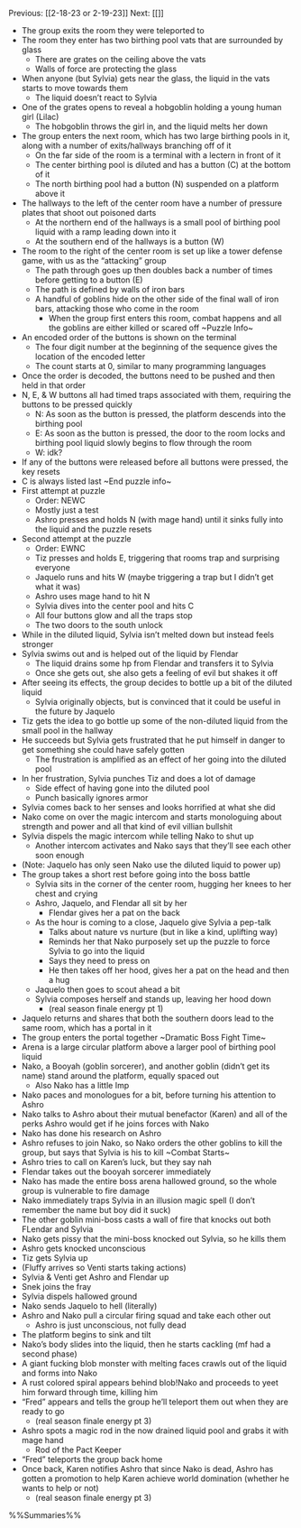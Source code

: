 Previous: [[2-18-23 or 2-19-23]]
Next: [[]]

- The group exits the room they were teleported to
- The room they enter has two birthing pool vats that are surrounded by glass
	- There are grates on the ceiling above the vats
	- Walls of force are protecting the glass
- When anyone (but Sylvia) gets near the glass, the liquid in the vats starts to move towards them
	- The liquid doesn’t react to Sylvia
- One of the grates opens to reveal a hobgoblin holding a young human girl (Lilac)
	- The hobgoblin throws the girl in, and the liquid melts her down
- The group enters the next room, which has two large birthing pools in it, along with a number of exits/hallways branching off of it
	- On the far side of the room is a terminal with a lectern in front of it
	- The center birthing pool is diluted and has a button (C) at the bottom of it
	- The north birthing pool had a button (N) suspended on a platform above it
- The hallways to the left of the center room have a number of pressure plates that shoot out poisoned darts
	- At the northern end of the hallways is a small pool of birthing pool liquid with a ramp leading down into it
	- At the southern end of the hallways is a button (W)
- The room to the right of the center room is set up like a tower defense game, with us as the “attacking” group
	- The path through goes up then doubles back a number of times before getting to a button (E)
	- The path is defined by walls of iron bars
	- A handful of goblins hide on the other side of the final wall of iron bars, attacking those who come in the room
		- When the group first enters this room, combat happens and all the goblins are either killed or scared off
~Puzzle Info~
- An encoded order of the buttons is shown on the terminal
	- The four digit number at the beginning of the sequence gives the location of the encoded letter
	- The count starts at 0, similar to many programming languages
- Once the order is decoded, the buttons need to be pushed and then held in that order
- N, E, & W buttons all had timed traps associated with them, requiring the buttons to be pressed quickly
	- N: As soon as the button is pressed, the platform descends into the birthing pool
	- E: As soon as the button is pressed, the door to the room locks and birthing pool liquid slowly begins to flow through the room
	- W: idk?
- If any of the buttons were released before all buttons were pressed, the key resets
- C is always listed last
~End puzzle info~
- First attempt at puzzle
	- Order: NEWC
	- Mostly just a test
	- Ashro presses and holds N (with mage hand) until it sinks fully into the liquid and the puzzle resets
- Second attempt at the puzzle 
	- Order: EWNC
	- Tiz presses and holds E, triggering that rooms trap and surprising everyone
	- Jaquelo runs and hits W (maybe triggering a trap but I didn’t get what it was)
	- Ashro uses mage hand to hit N
	- Sylvia dives into the center pool and hits C
	- All four buttons glow and all the traps stop
	- The two doors to the south unlock
- While in the diluted liquid, Sylvia isn’t melted down but instead feels stronger
- Sylvia swims out and is helped out of the liquid by Flendar
	- The liquid drains some hp from Flendar and transfers it to Sylvia
	- Once she gets out, she also gets a feeling of evil but shakes it off
- After seeing its effects, the group decides to bottle up a bit of the diluted liquid
	- Sylvia originally objects, but is convinced that it could be useful in the future by Jaquelo
- Tiz gets the idea to go bottle up some of the non-diluted liquid from the small pool in the hallway
- He succeeds but Sylvia gets frustrated that he put himself in danger to get something she could have safely gotten
	- The frustration is amplified as an effect of her going into the diluted pool
- In her frustration, Sylvia punches Tiz and does a lot of damage
	- Side effect of having gone into the diluted pool
	- Punch basically ignores armor
- Sylvia comes back to her senses and looks horrified at what she did
- Nako come on over the magic intercom and starts monologuing about strength and power and all that kind of evil villian bullshit
- Sylvia dispels the magic intercom while telling Nako to shut up
	- Another intercom activates and Nako says that they’ll see each other soon enough
- (Note: Jaquelo has only seen Nako use the diluted liquid to power up)
- The group takes a short rest before going into the boss battle
	- Sylvia sits in the corner of the center room, hugging her knees to her chest and crying
	- Ashro, Jaquelo, and Flendar all sit by her
		- Flendar gives her a pat on the back
	- As the hour is coming to a close, Jaquelo give Sylvia a pep-talk
		- Talks about nature vs nurture (but in like a kind, uplifting way)
		- Reminds her that Nako purposely set up the puzzle to force Sylvia to go into the liquid
		- Says they need to press on
		- He then takes off her hood, gives her a pat on the head and then a hug
	- Jaquelo then goes to scout ahead a bit
	- Sylvia composes herself and stands up, leaving her hood down
		- (real season finale energy pt 1)
- Jaquelo returns and shares that both the southern doors lead to the same room, which has a portal in it
- The group enters the portal together
~Dramatic Boss Fight Time~
- Arena is a large circular platform above a larger pool of birthing pool liquid
- Nako, a Booyah (goblin sorcerer), and another goblin (didn’t get its name) stand around the platform, equally spaced out
	- Also Nako has a little Imp
- Nako paces and monologues for a bit, before turning his attention to Ashro
- Nako talks to Ashro about their mutual benefactor (Karen) and all of the perks Ashro would get if he joins forces with Nako
- Nako has done his research on Ashro
- Ashro refuses to join Nako, so Nako orders the other goblins to kill the group, but says that Sylvia is his to kill
~Combat Starts~
- Ashro tries to call on Karen’s luck, but they say nah
- Flendar takes out the booyah sorcerer immediately
- Nako has made the entire boss arena hallowed ground, so the whole group is vulnerable to fire damage
- Nako immediately traps Sylvia in an illusion magic spell (I don’t remember the name but boy did it suck)
- The other goblin mini-boss casts a wall of fire that knocks out both FLendar and Sylvia
- Nako gets pissy that the mini-boss knocked out Sylvia, so he kills them
- Ashro gets knocked unconscious
- Tiz gets Sylvia up
- (Fluffy arrives so Venti starts taking actions)
- Sylvia & Venti get Ashro and Flendar up
- Snek joins the fray
- Sylvia dispels hallowed ground
- Nako sends Jaquelo to hell (literally)
- Ashro and Nako pull a circular firing squad and take each other out
	- Ashro is just unconscious, not fully dead
- The platform begins to sink and tilt
- Nako’s body slides into the liquid, then he starts cackling (mf had a second phase)
- A giant fucking blob monster with melting faces crawls out of the liquid and forms into Nako
- A rust colored spiral appears behind blob!Nako and proceeds to yeet him forward through time, killing him
- “Fred” appears and tells the group he’ll teleport them out when they are ready to go
	- (real season finale energy pt 3)
- Ashro spots a magic rod in the now drained liquid pool and grabs it with mage hand
	- Rod of the Pact Keeper
- “Fred” teleports the group back home
- Once back, Karen notifies Ashro that since Nako is dead, Ashro has gotten a promotion to help Karen achieve world domination (whether he wants to help or not)
	- (real season finale energy pt 3)

%%Summaries%%